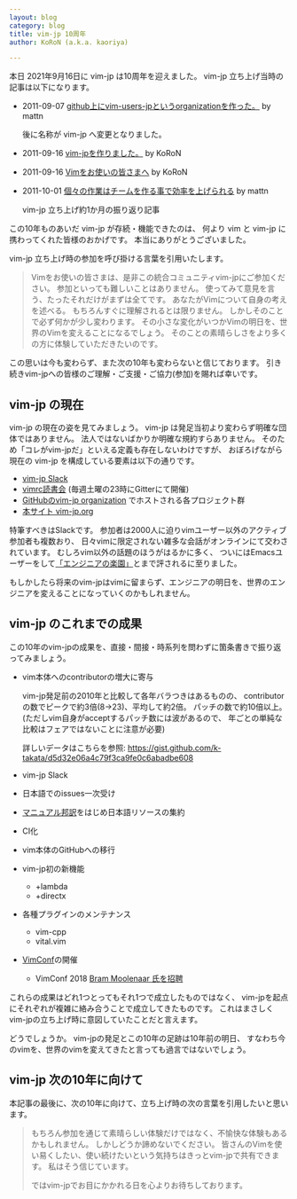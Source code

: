 ```yaml
---
layout: blog
category: blog
title: vim-jp 10周年
author: KoRoN (a.k.a. kaoriya)

---
```

本日 2021年9月16日に vim-jp は10周年を迎えました。
vim-jp 立ち上げ当時の記事は以下になります。

* 2011-09-07 [github上にvim-users-jpというorganizationを作った。](https://mattn.kaoriya.net/software/vim/20110907120904.htm) by mattn

    後に名称が vim-jp へ変更となりました。

* 2011-09-16 [vim-jpを作りました。](https://vim-jp.org/blog/2011/09/16/start.html) by KoRoN
* 2011-09-16 [Vimをお使いの皆さまへ](https://www.kaoriya.net/blog/2011/09/20110916/) by KoRoN
* 2011-10-01 [個々の作業はチームを作る事で効率を上げられる](https://mattn.kaoriya.net/software/vim/20111001015313.htm) by mattn

    vim-jp 立ち上げ約1か月の振り返り記事

この10年ものあいだ vim-jp が存続・機能できたのは、
何より vim と vim-jp に携わってくれた皆様のおかげです。
本当にありがとうございました。

vim-jp 立ち上げ時の参加を呼び掛ける言葉を引用いたします。

> Vimをお使いの皆さまは、是非この統合コミュニティvim-jpにご参加ください。
> 参加といっても難しいことはありません。
> 使ってみて意見を言う、たったそれだけがまずは全てです。
> あなたがVimについて自身の考えを述べる。
> もちろんすぐに理解されるとは限りません。
> しかしそのことで必ず何かが少し変わります。
> その小さな変化がいつかVimの明日を、世界のVimを変えることになるでしょう。
> そのことの素晴らしさをより多くの方に体験していただきたいのです。

この思いは今も変わらず、また次の10年も変わらないと信じております。
引き続きvim-jpへの皆様のご理解・ご支援・ご協力(参加)を賜れば幸いです。

## vim-jp の現在

vim-jp の現在の姿を見てみましょう。
vim-jp は発足当初より変わらず明確な団体ではありません。
法人ではないばかりか明確な規約すらありません。
そのため「コレがvim-jpだ」といえる定義も存在しないわけですが、
おぼろげながら現在の vim-jp を構成している要素は以下の通りです。

* [vim-jp Slack](https://vim-jp.org/docs/chat.html)
* [vimrc読書会](https://vim-jp.org/docs/chat.html) (毎週土曜の23時にGitterにて開催)
* [GitHubのvim-jp organization](https://github.com/vim-jp) でホストされる各プロジェクト群
* [本サイト vim-jp.org](https://vim-jp.org/)

特筆すべきはSlackです。
参加者は2000人に迫りvimユーザー以外のアクティブ参加者も複数おり、
日々vimに限定されない雑多な会話がオンラインにて交わされています。
むしろvim以外の話題のほうがはるかに多く、
ついにはEmacsユーザーをして[「エンジニアの楽園」](https://blog.tomoya.dev/posts/vim-jp-is-a-paradise-for-engineers/)とまで評されるに至りました。

もしかしたら将来のvim-jpはvimに留まらず、エンジニアの明日を、世界のエンジニアを変えることになっていくのかもしれません。

## vim-jp のこれまでの成果

この10年のvim-jpの成果を、直接・間接・時系列を問わずに箇条書きで振り返ってみましょう。

* vim本体へのcontributorの増大に寄与

    vim-jp発足前の2010年と比較して各年バラつきはあるものの、
    contributorの数でピークで約3倍(8→23)、平均して約2倍。
    パッチの数で約10倍以上。
    (ただしvim自身がacceptするパッチ数には波があるので、
    年ごとの単純な比較はフェアではないことに注意が必要)

    詳しいデータはこちらを参照: <https://gist.github.com/k-takata/d5d32e06a4c79f3ca9fe0c6abadbe608>

* vim-jp Slack
* 日本語でのissues一次受け
* [マニュアル邦訳](https://vim-jp.org/vimdoc-ja/)をはじめ日本語リソースの集約
* CI化
* vim本体のGitHubへの移行
* vim-jp初の新機能
    * +lambda
    * +directx
* 各種プラグインのメンテナンス
    * vim-cpp
    * vital.vim
* [VimConf](https://vimconf.org/)の開催
    * VimConf 2018 [Bram Moolenaar 氏を招聘](https://vimconf.org/2018/)

これらの成果はどれ1つとってもそれ1つで成立したものではなく、
vim-jpを起点にそれぞれが複雑に絡み合うことで成立してきたものです。
これはまさしくvim-jpの立ち上げ時に意図していたことだと言えます。

どうでしょうか。
vim-jpの発足とこの10年の足跡は10年前の明日、
すなわち今のvimを、世界のvimを変えてきたと言っても過言ではないでしょう。

## vim-jp 次の10年に向けて

本記事の最後に、次の10年に向けて、立ち上げ時の次の言葉を引用したいと思います。

> もちろん参加を通じて素晴らしい体験だけではなく、不愉快な体験もあるかもしれません。
> しかしどうか諦めないでください。
> 皆さんのVimを使い易くしたい、使い続けたいという気持ちはきっとvim-jpで共有できます。
> 私はそう信じています。
>
> ではvim-jpでお目にかかれる日を心よりお待ちしております。

